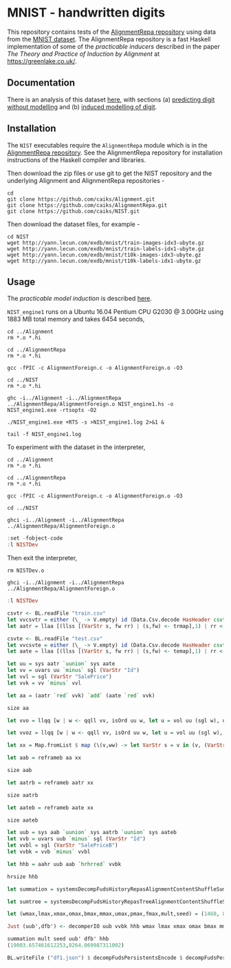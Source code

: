# MNIST - handwritten digits

This repository contains tests of the [AlignmentRepa repository](https://github.com/caiks/AlignmentRepa) using data from the [MNIST dataset](http://yann.lecun.com/exdb/mnist/). The AlignmentRepa repository is a fast Haskell implementation of some of the *practicable inducers* described in the paper *The Theory and Practice of Induction by Alignment* at https://greenlake.co.uk/. 

## Documentation

There is an analysis of this dataset [here](https://greenlake.co.uk/pages/dataset_NIST), with sections (a) [predicting digit without modelling](https://greenlake.co.uk/pages/dataset_NIST#Predicting_digit_without_modelling) and (b) [induced modelling of digit](https://greenlake.co.uk/pages/dataset_NIST#Induced_modelling_of_digit). 

## Installation

The `NIST` executables require the `AlignmentRepa` module which is in the [AlignmentRepa repository](https://github.com/caiks/AlignmentRepa). See the AlignmentRepa repository for installation instructions of the Haskell compiler and libraries.

Then download the zip files or use git to get the NIST repository and the underlying Alignment and AlignmentRepa repositories -
```
cd
git clone https://github.com/caiks/Alignment.git
git clone https://github.com/caiks/AlignmentRepa.git
git clone https://github.com/caiks/NIST.git
```
Then download the dataset files, for example -
```
cd NIST
wget http://yann.lecun.com/exdb/mnist/train-images-idx3-ubyte.gz
wget http://yann.lecun.com/exdb/mnist/train-labels-idx1-ubyte.gz
wget http://yann.lecun.com/exdb/mnist/t10k-images-idx3-ubyte.gz
wget http://yann.lecun.com/exdb/mnist/t10k-labels-idx1-ubyte.gz
```

## Usage

The *practicable model induction* is described [here](https://greenlake.co.uk/pages/dataset_NIST_model1).

`NIST_engine1` runs on a Ubuntu 16.04 Pentium CPU G2030 @ 3.00GHz using 1883 MB total memory and takes 6454 seconds,

```
cd ../Alignment
rm *.o *.hi

cd ../AlignmentRepa
rm *.o *.hi

gcc -fPIC -c AlignmentForeign.c -o AlignmentForeign.o -O3

cd ../NIST
rm *.o *.hi

ghc -i../Alignment -i../AlignmentRepa ../AlignmentRepa/AlignmentForeign.o NIST_engine1.hs -o NIST_engine1.exe -rtsopts -O2

./NIST_engine1.exe +RTS -s >NIST_engine1.log 2>&1 &

tail -f NIST_engine1.log

```

To experiment with the dataset in the interpreter,
```
cd ../Alignment
rm *.o *.hi

cd ../AlignmentRepa
rm *.o *.hi

gcc -fPIC -c AlignmentForeign.c -o AlignmentForeign.o -O3

cd ../NIST

ghci -i../Alignment -i../AlignmentRepa ../AlignmentRepa/AlignmentForeign.o
```

```hs
:set -fobject-code
:l NISTDev
```
Then exit the interpreter,
```
rm NISTDev.o

ghci -i../Alignment -i../AlignmentRepa ../AlignmentRepa/AlignmentForeign.o
```

```hs
:l NISTDev

csvtr <- BL.readFile "train.csv"
let vvcsvtr = either (\_ -> V.empty) id (Data.Csv.decode HasHeader csvtr :: Either String (V.Vector Train))
let aatr = llaa [(llss [(VarStr s, fw rr) | (s,fw) <- trmap],1) | rr <- V.toList vvcsvtr]

csvte <- BL.readFile "test.csv"
let vvcsvte = either (\_ -> V.empty) id (Data.Csv.decode HasHeader csvte :: Either String (V.Vector Test))
let aate = llaa [(llss [(VarStr s, fw rr) | (s,fw) <- temap],1) | rr <- V.toList vvcsvte]

let uu = sys aatr `uunion` sys aate
let vv = uvars uu `minus` sgl (VarStr "Id")
let vvl = sgl (VarStr "SalePrice")
let vvk = vv `minus` vvl

let aa = (aatr `red` vvk) `add` (aate `red` vvk)

size aa

let vvo = llqq [w | w <- qqll vv, isOrd uu w, let u = vol uu (sgl w), u > 16]

let vvoz = llqq [w | w <- qqll vv, isOrd uu w, let u = vol uu (sgl w), u > 16, let rr = unit (sgl (llss [(w, ValInt 0)])), let bb = aatr `red` sgl w `mul` rr, size bb > 100]

let xx = Map.fromList $ map (\(v,ww) -> let VarStr s = v in (v, (VarStr (s ++ "B"), ww))) $ [(v, bucket 20 aa v) | v <- qqll (vvo `minus` vvoz)] ++ [(VarStr "SalePrice", bucket 20 aatr (VarStr "SalePrice"))] ++ [(v, bucket 20 aa' v) | v <- qqll vvoz, let rr = unit (sgl (llss [(v, ValInt 0)])), let bb = aa `red` sgl v `mul` rr, let aa' = trim (aa `red` sgl v `sub` bb)]

let aab = reframeb aa xx

size aab

let aatrb = reframeb aatr xx

size aatrb

let aateb = reframeb aate xx

size aateb

let uub = sys aab `uunion` sys aatrb `uunion` sys aateb
let vvb = uvars uub `minus` sgl (VarStr "Id")
let vvbl = sgl (VarStr "SalePriceB")
let vvbk = vvb `minus` vvbl

let hhb = aahr uub aab `hrhrred` vvbk

hrsize hhb

let summation = systemsDecompFudsHistoryRepasAlignmentContentShuffleSummation_u

let sumtree = systemsDecompFudsHistoryRepasTreeAlignmentContentShuffleSummation_u

let (wmax,lmax,xmax,omax,bmax,mmax,umax,pmax,fmax,mult,seed) = (1460, 8, 1460, 10, (10*3), 4, 1460, 1, 10, 3, 5)

Just (uub',dfb') <- decomperIO uub vvbk hhb wmax lmax xmax omax bmax mmax umax pmax fmax mult seed

summation mult seed uub' dfb' hhb
(19003.657461612253,8264.069987311002)

BL.writeFile ("df1.json") $ decompFudsPersistentsEncode $ decompFudsPersistent dfb'

```

